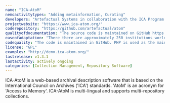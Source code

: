 ```yaml
---
name: "ICA-AtoM"
nemoactivitytypes: "Adding metainformation, Curating"
developers: "Artefactual Systems in collaboration with the ICA Program Commission (PCOM"
projectwebsite: "https://www.ica-atom.org/"
coderepository: "https://github.com/artefactual/atom"
qualityofdocumentation: "The source code is maintained on GitHub https://github.com/artefactual/atom where the majority of the additions already happend in Oktober 2012. A live demo of the software is available at http://demo.ica-atom.org/ and different types of manuals can be found here https://www.ica-atom.org/doc/Main_Page."
easeofadaptation: "There there are approximately 250 institutions worldwide running ICA-AtoM. A list of them can be found here https://www.ica-atom.org/doc/ICA-AtoM_users."
codequality: "The code is maintained in GitHub. PHP is used as the main language. There are 8 contributor but only 4 of them are active. The last AtoM maintenance release (2.0.1) was on 16.12.13."
license: "GPL"
examples: "http://demo.ica-atom.org/"
lastrelease: v1.3.1
lastactivity: actively ongoing
categories: [Collection Management, Repository Software]
---
```

ICA-AtoM is a web-based archival description software that is based on the International Council on Archives ('ICA') standards. 'AtoM' is an acronym for 'Access to Memory'.
ICA-AtoM is multi-lingual and supports multi-repository collections.
